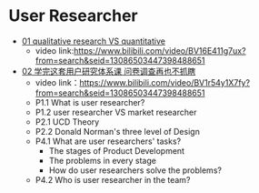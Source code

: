 User Researcher
==========
* [01 qualitative research VS quantitative](https://github.com/sun-ting-claire/user-researcher/tree/main/note)
    * video link:https://www.bilibili.com/video/BV16E411g7ux?from=search&seid=13086503447398488651
* [02 学完这套用户研究体系课 问卷调查再也不抓瞎](https://github.com/sun-ting-claire/user-researcher/tree/main/note)
    * video link：https://www.bilibili.com/video/BV1r54y1X7fy?from=search&seid=13086503447398488651
    * P1.1 What is user researcher? 
    * P1.2 user researcher VS market researcher
    * P2.1 UCD Theory
    * P2.2 Donald Norman's three level of Design
    * P4.1 What are user researchers' tasks?
      * The stages of Product Development 
      * The problems in every stage
      * How do user researchers solve the problems?
    * P4.2 Who is user researcher in the team?

